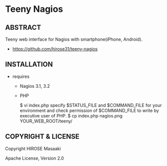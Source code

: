 Teeny Nagios
========================

ABSTRACT
------------------------

Teeny web interface for Nagios with smartphone(iPhone, Android).

* https://github.com/hirose31/teeny-nagios

INSTALLATION
------------------------

* requires
  * Nagios 3.1, 3.2
  * PHP

 

    $ vi index.php
      specify $STATUS_FILE and $COMMAND_FILE for your environment and check
      permission of $COMMAND_FILE to write by executive user of PHP.
    $ cp index.php nagios.png YOUR_WEB_ROOT/teeny/


COPYRIGHT & LICENSE
------------------------

Copyright HIROSE Masaaki

Apache License, Version 2.0
